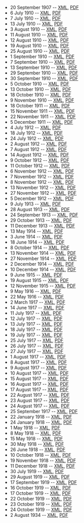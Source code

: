 * 20 September 1907 -- [XML](http://parlinfo.aph.gov.au/parlInfo/download/hansard80/hansards80/1907-09-20/toc_unixml/039332190709206_13212.xml;fileType=text%2Fxml), [PDF](http://parlinfo.aph.gov.au/parlInfo/download/hansard80/hansards80/1907-09-20/toc_pdf/039332190709206.pdf)
* 6 July 1910 -- [XML](http://parlinfo.aph.gov.au/parlInfo/download/hansard80/hansards80/1910-07-06/toc_unixml/055332191007063_10787.xml;fileType=text%2Fxml), [PDF](http://parlinfo.aph.gov.au/parlInfo/download/hansard80/hansards80/1910-07-06/toc_pdf/055332191007063.pdf)
* 7 July 1910 -- [XML](http://parlinfo.aph.gov.au/parlInfo/download/hansard80/hansards80/1910-07-07/toc_unixml/055332191007074_10789.xml;fileType=text%2Fxml), [PDF](http://parlinfo.aph.gov.au/parlInfo/download/hansard80/hansards80/1910-07-07/toc_pdf/055332191007074.pdf)
* 13 July 1910 -- [XML](http://parlinfo.aph.gov.au/parlInfo/download/hansard80/hansards80/1910-07-13/toc_unixml/055332191007133_10793.xml;fileType=text%2Fxml), [PDF](http://parlinfo.aph.gov.au/parlInfo/download/hansard80/hansards80/1910-07-13/toc_pdf/055332191007133.pdf)
* 3 August 1910 -- [XML](http://parlinfo.aph.gov.au/parlInfo/download/hansard80/hansards80/1910-08-03/toc_unixml/055332191008032_10807.xml;fileType=text%2Fxml), [PDF](http://parlinfo.aph.gov.au/parlInfo/download/hansard80/hansards80/1910-08-03/toc_pdf/055332191008032.pdf)
* 11 August 1910 -- [XML](http://parlinfo.aph.gov.au/parlInfo/download/hansard80/hansards80/1910-08-11/toc_unixml/056332191008111_10753.xml;fileType=text%2Fxml), [PDF](http://parlinfo.aph.gov.au/parlInfo/download/hansard80/hansards80/1910-08-11/toc_pdf/056332191008111.pdf)
* 12 August 1910 -- [XML](http://parlinfo.aph.gov.au/parlInfo/download/hansard80/hansards80/1910-08-12/toc_unixml/056332191008122_10755.xml;fileType=text%2Fxml), [PDF](http://parlinfo.aph.gov.au/parlInfo/download/hansard80/hansards80/1910-08-12/toc_pdf/056332191008122.pdf)
* 19 August 1910 -- [XML](http://parlinfo.aph.gov.au/parlInfo/download/hansard80/hansards80/1910-08-19/toc_unixml/056332191008192_10762.xml;fileType=text%2Fxml), [PDF](http://parlinfo.aph.gov.au/parlInfo/download/hansard80/hansards80/1910-08-19/toc_pdf/056332191008192.pdf)
* 25 August 1910 -- [XML](http://parlinfo.aph.gov.au/parlInfo/download/hansard80/hansards80/1910-08-25/toc_unixml/056332191008251_10767.xml;fileType=text%2Fxml), [PDF](http://parlinfo.aph.gov.au/parlInfo/download/hansard80/hansards80/1910-08-25/toc_pdf/056332191008251.pdf)
* 1 September 1910 -- [XML](http://parlinfo.aph.gov.au/parlInfo/download/hansard80/hansards80/1910-09-01/toc_unixml/056332191009010_10774.xml;fileType=text%2Fxml), [PDF](http://parlinfo.aph.gov.au/parlInfo/download/hansard80/hansards80/1910-09-01/toc_pdf/056332191009010.pdf)
* 7 September 1910 -- [XML](http://parlinfo.aph.gov.au/parlInfo/download/hansard80/hansards80/1910-09-07/toc_unixml/056332191009076_10780.xml;fileType=text%2Fxml), [PDF](http://parlinfo.aph.gov.au/parlInfo/download/hansard80/hansards80/1910-09-07/toc_pdf/056332191009076.pdf)
* 13 September 1910 -- [XML](http://parlinfo.aph.gov.au/parlInfo/download/hansard80/hansards80/1910-09-13/toc_unixml/057332191009133_10725.xml;fileType=text%2Fxml), [PDF](http://parlinfo.aph.gov.au/parlInfo/download/hansard80/hansards80/1910-09-13/toc_pdf/057332191009133.pdf)
* 29 September 1910 -- [XML](http://parlinfo.aph.gov.au/parlInfo/download/hansard80/hansards80/1910-09-29/toc_unixml/057332191009295_10744.xml;fileType=text%2Fxml), [PDF](http://parlinfo.aph.gov.au/parlInfo/download/hansard80/hansards80/1910-09-29/toc_pdf/057332191009295.pdf)
* 30 September 1910 -- [XML](http://parlinfo.aph.gov.au/parlInfo/download/hansard80/hansards80/1910-09-30/toc_unixml/057332191009306_10746.xml;fileType=text%2Fxml), [PDF](http://parlinfo.aph.gov.au/parlInfo/download/hansard80/hansards80/1910-09-30/toc_pdf/057332191009306.pdf)
* 5 October 1910 -- [XML](http://parlinfo.aph.gov.au/parlInfo/download/hansard80/hansards80/1910-10-05/toc_unixml/057332191010054_10749.xml;fileType=text%2Fxml), [PDF](http://parlinfo.aph.gov.au/parlInfo/download/hansard80/hansards80/1910-10-05/toc_pdf/057332191010054.pdf)
* 13 October 1910 -- [XML](http://parlinfo.aph.gov.au/parlInfo/download/hansard80/hansards80/1910-10-13/toc_unixml/058332191010133_10697.xml;fileType=text%2Fxml), [PDF](http://parlinfo.aph.gov.au/parlInfo/download/hansard80/hansards80/1910-10-13/toc_pdf/058332191010133.pdf)
* 18 October 1910 -- [XML](http://parlinfo.aph.gov.au/parlInfo/download/hansard80/hansards80/1910-10-18/toc_unixml/058332191010181_10700.xml;fileType=text%2Fxml), [PDF](http://parlinfo.aph.gov.au/parlInfo/download/hansard80/hansards80/1910-10-18/toc_pdf/058332191010181.pdf)
* 9 November 1910 -- [XML](http://parlinfo.aph.gov.au/parlInfo/download/hansard80/hansards80/1910-11-09/toc_unixml/059332191011096_10669.xml;fileType=text%2Fxml), [PDF](http://parlinfo.aph.gov.au/parlInfo/download/hansard80/hansards80/1910-11-09/toc_pdf/059332191011096.pdf)
* 18 October 1911 -- [XML](http://parlinfo.aph.gov.au/parlInfo/download/hansard80/hansards80/1911-10-18/toc_unixml/061332191110186_10606.xml;fileType=text%2Fxml), [PDF](http://parlinfo.aph.gov.au/parlInfo/download/hansard80/hansards80/1911-10-18/toc_pdf/061332191110186.pdf)
* 15 November 1911 -- [XML](http://parlinfo.aph.gov.au/parlInfo/download/hansard80/hansards80/1911-11-15/toc_unixml/062332191111153_10577.xml;fileType=text%2Fxml), [PDF](http://parlinfo.aph.gov.au/parlInfo/download/hansard80/hansards80/1911-11-15/toc_pdf/062332191111153.pdf)
* 22 November 1911 -- [XML](http://parlinfo.aph.gov.au/parlInfo/download/hansard80/hansards80/1911-11-22/toc_unixml/062332191111223_10584.xml;fileType=text%2Fxml), [PDF](http://parlinfo.aph.gov.au/parlInfo/download/hansard80/hansards80/1911-11-22/toc_pdf/062332191111223.pdf)
* 5 December 1911 -- [XML](http://parlinfo.aph.gov.au/parlInfo/download/hansard80/hansards80/1911-12-05/toc_unixml/063332191112050_10555.xml;fileType=text%2Fxml), [PDF](http://parlinfo.aph.gov.au/parlInfo/download/hansard80/hansards80/1911-12-05/toc_pdf/063332191112050.pdf)
* 4 July 1912 -- [XML](http://parlinfo.aph.gov.au/parlInfo/download/hansard80/hansards80/1912-07-04/toc_unixml/064332191207045_10530.xml;fileType=text%2Fxml), [PDF](http://parlinfo.aph.gov.au/parlInfo/download/hansard80/hansards80/1912-07-04/toc_pdf/064332191207045.pdf)
* 18 July 1912 -- [XML](http://parlinfo.aph.gov.au/parlInfo/download/hansard80/hansards80/1912-07-18/toc_unixml/064332191207185_10539.xml;fileType=text%2Fxml), [PDF](http://parlinfo.aph.gov.au/parlInfo/download/hansard80/hansards80/1912-07-18/toc_pdf/064332191207185.pdf)
* 24 July 1912 -- [XML](http://parlinfo.aph.gov.au/parlInfo/download/hansard80/hansards80/1912-07-24/toc_unixml/064332191207244_10544.xml;fileType=text%2Fxml), [PDF](http://parlinfo.aph.gov.au/parlInfo/download/hansard80/hansards80/1912-07-24/toc_pdf/064332191207244.pdf)
* 2 August 1912 -- [XML](http://parlinfo.aph.gov.au/parlInfo/download/hansard80/hansards80/1912-08-02/toc_unixml/065332191208023_13214.xml;fileType=text%2Fxml), [PDF](http://parlinfo.aph.gov.au/parlInfo/download/hansard80/hansards80/1912-08-02/toc_pdf/065332191208023.pdf)
* 7 August 1912 -- [XML](http://parlinfo.aph.gov.au/parlInfo/download/hansard80/hansards80/1912-08-07/toc_unixml/065332191208071_10491.xml;fileType=text%2Fxml), [PDF](http://parlinfo.aph.gov.au/parlInfo/download/hansard80/hansards80/1912-08-07/toc_pdf/065332191208071.pdf)
* 14 August 1912 -- [XML](http://parlinfo.aph.gov.au/parlInfo/download/hansard80/hansards80/1912-08-14/toc_unixml/065332191208141_10498.xml;fileType=text%2Fxml), [PDF](http://parlinfo.aph.gov.au/parlInfo/download/hansard80/hansards80/1912-08-14/toc_pdf/065332191208141.pdf)
* 9 October 1912 -- [XML](http://parlinfo.aph.gov.au/parlInfo/download/hansard80/hansards80/1912-10-09/toc_unixml/066332191210095_10485.xml;fileType=text%2Fxml), [PDF](http://parlinfo.aph.gov.au/parlInfo/download/hansard80/hansards80/1912-10-09/toc_pdf/066332191210095.pdf)
* 11 October 1912 -- [XML](http://parlinfo.aph.gov.au/parlInfo/download/hansard80/hansards80/1912-10-11/toc_unixml/067332191210115_13653.xml;fileType=text%2Fxml), [PDF](http://parlinfo.aph.gov.au/parlInfo/download/hansard80/hansards80/1912-10-11/toc_pdf/067332191210115.pdf)
* 6 November 1912 -- [XML](http://parlinfo.aph.gov.au/parlInfo/download/hansard80/hansards80/1912-11-06/toc_unixml/067332191211062_13656.xml;fileType=text%2Fxml), [PDF](http://parlinfo.aph.gov.au/parlInfo/download/hansard80/hansards80/1912-11-06/toc_pdf/067332191211062.pdf)
* 7 November 1912 -- [XML](http://parlinfo.aph.gov.au/parlInfo/download/hansard80/hansards80/1912-11-07/toc_unixml/067332191211073_10457.xml;fileType=text%2Fxml), [PDF](http://parlinfo.aph.gov.au/parlInfo/download/hansard80/hansards80/1912-11-07/toc_pdf/067332191211073.pdf)
* 8 November 1912 -- [XML](http://parlinfo.aph.gov.au/parlInfo/download/hansard80/hansards80/1912-11-08/toc_unixml/067332191211084_10459.xml;fileType=text%2Fxml), [PDF](http://parlinfo.aph.gov.au/parlInfo/download/hansard80/hansards80/1912-11-08/toc_pdf/067332191211084.pdf)
* 13 November 1912 -- [XML](http://parlinfo.aph.gov.au/parlInfo/download/hansard80/hansards80/1912-11-13/toc_unixml/068332191211130_10413.xml;fileType=text%2Fxml), [PDF](http://parlinfo.aph.gov.au/parlInfo/download/hansard80/hansards80/1912-11-13/toc_pdf/068332191211130.pdf)
* 27 November 1912 -- [XML](http://parlinfo.aph.gov.au/parlInfo/download/hansard80/hansards80/1912-11-27/toc_unixml/068332191211270_10423.xml;fileType=text%2Fxml), [PDF](http://parlinfo.aph.gov.au/parlInfo/download/hansard80/hansards80/1912-11-27/toc_pdf/068332191211270.pdf)
* 5 December 1912 -- [XML](http://parlinfo.aph.gov.au/parlInfo/download/hansard80/hansards80/1912-12-05/toc_unixml/068332191212051_10433.xml;fileType=text%2Fxml), [PDF](http://parlinfo.aph.gov.au/parlInfo/download/hansard80/hansards80/1912-12-05/toc_pdf/068332191212051.pdf)
* 9 July 1913 -- [XML](http://parlinfo.aph.gov.au/parlInfo/download/hansard80/hansards80/1913-07-09/toc_unixml/070332191307092_10337.xml;fileType=text%2Fxml), [PDF](http://parlinfo.aph.gov.au/parlInfo/download/hansard80/hansards80/1913-07-09/toc_pdf/070332191307092.pdf)
* 28 August 1913 -- [XML](http://parlinfo.aph.gov.au/parlInfo/download/hansard80/hansards80/1913-08-28/toc_unixml/070332191308282_11123.xml;fileType=text%2Fxml), [PDF](http://parlinfo.aph.gov.au/parlInfo/download/hansard80/hansards80/1913-08-28/toc_pdf/070332191308282.pdf)
* 24 September 1913 -- [XML](http://parlinfo.aph.gov.au/parlInfo/download/hansard80/hansards80/1913-09-24/toc_unixml/070332191309240_10367.xml;fileType=text%2Fxml), [PDF](http://parlinfo.aph.gov.au/parlInfo/download/hansard80/hansards80/1913-09-24/toc_pdf/070332191309240.pdf)
* 29 October 1913 -- [XML](http://parlinfo.aph.gov.au/parlInfo/download/hansard80/hansards80/1913-10-29/toc_unixml/071332191310295_10322.xml;fileType=text%2Fxml), [PDF](http://parlinfo.aph.gov.au/parlInfo/download/hansard80/hansards80/1913-10-29/toc_pdf/071332191310295.pdf)
* 11 December 1913 -- [XML](http://parlinfo.aph.gov.au/parlInfo/download/hansard80/hansards80/1913-12-11/toc_unixml/072332191312113_10287.xml;fileType=text%2Fxml), [PDF](http://parlinfo.aph.gov.au/parlInfo/download/hansard80/hansards80/1913-12-11/toc_pdf/072332191312113.pdf)
* 13 May 1914 -- [XML](http://parlinfo.aph.gov.au/parlInfo/download/hansard80/hansards80/1914-05-13/toc_unixml/073332191405130_10193.xml;fileType=text%2Fxml), [PDF](http://parlinfo.aph.gov.au/parlInfo/download/hansard80/hansards80/1914-05-13/toc_pdf/073332191405130.pdf)
* 3 June 1914 -- [XML](http://parlinfo.aph.gov.au/parlInfo/download/hansard80/hansards80/1914-06-03/toc_unixml/074332191406034_10149.xml;fileType=text%2Fxml), [PDF](http://parlinfo.aph.gov.au/parlInfo/download/hansard80/hansards80/1914-06-03/toc_pdf/074332191406034.pdf)
* 18 June 1914 -- [XML](http://parlinfo.aph.gov.au/parlInfo/download/hansard80/hansards80/1914-06-18/toc_unixml/074332191406185_10163.xml;fileType=text%2Fxml), [PDF](http://parlinfo.aph.gov.au/parlInfo/download/hansard80/hansards80/1914-06-18/toc_pdf/074332191406185.pdf)
* 8 October 1914 -- [XML](http://parlinfo.aph.gov.au/parlInfo/download/hansard80/hansards80/1914-10-08/toc_unixml/075332191410081_10098.xml;fileType=text%2Fxml), [PDF](http://parlinfo.aph.gov.au/parlInfo/download/hansard80/hansards80/1914-10-08/toc_pdf/075332191410081.pdf)
* 13 November 1914 -- [XML](http://parlinfo.aph.gov.au/parlInfo/download/hansard80/hansards80/1914-11-13/toc_unixml/075332191411131_10116.xml;fileType=text%2Fxml), [PDF](http://parlinfo.aph.gov.au/parlInfo/download/hansard80/hansards80/1914-11-13/toc_pdf/075332191411131.pdf)
* 27 November 1914 -- [XML](http://parlinfo.aph.gov.au/parlInfo/download/hansard80/hansards80/1914-11-27/toc_unixml/075332191411271_10128.xml;fileType=text%2Fxml), [PDF](http://parlinfo.aph.gov.au/parlInfo/download/hansard80/hansards80/1914-11-27/toc_pdf/075332191411271.pdf)
* 2 December 1914 -- [XML](http://parlinfo.aph.gov.au/parlInfo/download/hansard80/hansards80/1914-12-02/toc_unixml/075332191412026_10130.xml;fileType=text%2Fxml), [PDF](http://parlinfo.aph.gov.au/parlInfo/download/hansard80/hansards80/1914-12-02/toc_pdf/075332191412026.pdf)
* 10 December 1914 -- [XML](http://parlinfo.aph.gov.au/parlInfo/download/hansard80/hansards80/1914-12-10/toc_unixml/075332191412100_10138.xml;fileType=text%2Fxml), [PDF](http://parlinfo.aph.gov.au/parlInfo/download/hansard80/hansards80/1914-12-10/toc_pdf/075332191412100.pdf)
* 9 June 1915 -- [XML](http://parlinfo.aph.gov.au/parlInfo/download/hansard80/hansards80/1915-06-09/toc_unixml/077332191506091_5660.xml;fileType=text%2Fxml), [PDF](http://parlinfo.aph.gov.au/parlInfo/download/hansard80/hansards80/1915-06-09/toc_pdf/077332191506091.pdf)
* 19 August 1915 -- [XML](http://parlinfo.aph.gov.au/parlInfo/download/hansard80/hansards80/1915-08-19/toc_unixml/078332191508196_9994.xml;fileType=text%2Fxml), [PDF](http://parlinfo.aph.gov.au/parlInfo/download/hansard80/hansards80/1915-08-19/toc_pdf/078332191508196.pdf)
* 12 November 1915 -- [XML](http://parlinfo.aph.gov.au/parlInfo/download/hansard80/hansards80/1915-11-12/toc_unixml/079332191511123_9920.xml;fileType=text%2Fxml), [PDF](http://parlinfo.aph.gov.au/parlInfo/download/hansard80/hansards80/1915-11-12/toc_pdf/079332191511123.pdf)
* 9 May 1916 -- [XML](http://parlinfo.aph.gov.au/parlInfo/download/hansard80/hansards80/1916-05-09/toc_unixml/079332191605096_9922.xml;fileType=text%2Fxml), [PDF](http://parlinfo.aph.gov.au/parlInfo/download/hansard80/hansards80/1916-05-09/toc_pdf/079332191605096.pdf)
* 22 May 1916 -- [XML](http://parlinfo.aph.gov.au/parlInfo/download/hansard80/hansards80/1916-05-22/toc_unixml/079332191605225_9937.xml;fileType=text%2Fxml), [PDF](http://parlinfo.aph.gov.au/parlInfo/download/hansard80/hansards80/1916-05-22/toc_pdf/079332191605225.pdf)
* 2 March 1917 -- [XML](http://parlinfo.aph.gov.au/parlInfo/download/hansard80/hansards80/1917-03-02/toc_unixml/081332191703022_13163.xml;fileType=text%2Fxml), [PDF](http://parlinfo.aph.gov.au/parlInfo/download/hansard80/hansards80/1917-03-02/toc_pdf/081332191703022.pdf)
* 14 June 1917 -- [XML](http://parlinfo.aph.gov.au/parlInfo/download/hansard80/hansards80/1917-06-14/toc_unixml/082332191706144_9790.xml;fileType=text%2Fxml), [PDF](http://parlinfo.aph.gov.au/parlInfo/download/hansard80/hansards80/1917-06-14/toc_pdf/082332191706144.pdf)
* 11 July 1917 -- [XML](http://parlinfo.aph.gov.au/parlInfo/download/hansard80/hansards80/1917-07-11/toc_unixml/082332191707113_9792.xml;fileType=text%2Fxml), [PDF](http://parlinfo.aph.gov.au/parlInfo/download/hansard80/hansards80/1917-07-11/toc_pdf/082332191707113.pdf)
* 12 July 1917 -- [XML](http://parlinfo.aph.gov.au/parlInfo/download/hansard80/hansards80/1917-07-12/toc_unixml/082332191707124_13200.xml;fileType=text%2Fxml), [PDF](http://parlinfo.aph.gov.au/parlInfo/download/hansard80/hansards80/1917-07-12/toc_pdf/082332191707124.pdf)
* 13 July 1917 -- [XML](http://parlinfo.aph.gov.au/parlInfo/download/hansard80/hansards80/1917-07-13/toc_unixml/082332191707135_9796.xml;fileType=text%2Fxml), [PDF](http://parlinfo.aph.gov.au/parlInfo/download/hansard80/hansards80/1917-07-13/toc_pdf/082332191707135.pdf)
* 18 July 1917 -- [XML](http://parlinfo.aph.gov.au/parlInfo/download/hansard80/hansards80/1917-07-18/toc_unixml/082332191707183_9797.xml;fileType=text%2Fxml), [PDF](http://parlinfo.aph.gov.au/parlInfo/download/hansard80/hansards80/1917-07-18/toc_pdf/082332191707183.pdf)
* 19 July 1917 -- [XML](http://parlinfo.aph.gov.au/parlInfo/download/hansard80/hansards80/1917-07-19/toc_unixml/082332191707194_9799.xml;fileType=text%2Fxml), [PDF](http://parlinfo.aph.gov.au/parlInfo/download/hansard80/hansards80/1917-07-19/toc_pdf/082332191707194.pdf)
* 25 July 1917 -- [XML](http://parlinfo.aph.gov.au/parlInfo/download/hansard80/hansards80/1917-07-25/toc_unixml/082332191707253_9802.xml;fileType=text%2Fxml), [PDF](http://parlinfo.aph.gov.au/parlInfo/download/hansard80/hansards80/1917-07-25/toc_pdf/082332191707253.pdf)
* 26 July 1917 -- [XML](http://parlinfo.aph.gov.au/parlInfo/download/hansard80/hansards80/1917-07-26/toc_unixml/082332191707264_9804.xml;fileType=text%2Fxml), [PDF](http://parlinfo.aph.gov.au/parlInfo/download/hansard80/hansards80/1917-07-26/toc_pdf/082332191707264.pdf)
* 27 July 1917 -- [XML](http://parlinfo.aph.gov.au/parlInfo/download/hansard80/hansards80/1917-07-27/toc_unixml/082332191707275_9806.xml;fileType=text%2Fxml), [PDF](http://parlinfo.aph.gov.au/parlInfo/download/hansard80/hansards80/1917-07-27/toc_pdf/082332191707275.pdf)
* 1 August 1917 -- [XML](http://parlinfo.aph.gov.au/parlInfo/download/hansard80/hansards80/1917-08-01/toc_unixml/082332191708012_9808.xml;fileType=text%2Fxml), [PDF](http://parlinfo.aph.gov.au/parlInfo/download/hansard80/hansards80/1917-08-01/toc_pdf/082332191708012.pdf)
* 8 August 1917 -- [XML](http://parlinfo.aph.gov.au/parlInfo/download/hansard80/hansards80/1917-08-08/toc_unixml/082332191708082_9812.xml;fileType=text%2Fxml), [PDF](http://parlinfo.aph.gov.au/parlInfo/download/hansard80/hansards80/1917-08-08/toc_pdf/082332191708082.pdf)
* 9 August 1917 -- [XML](http://parlinfo.aph.gov.au/parlInfo/download/hansard80/hansards80/1917-08-09/toc_unixml/082332191708093_9814.xml;fileType=text%2Fxml), [PDF](http://parlinfo.aph.gov.au/parlInfo/download/hansard80/hansards80/1917-08-09/toc_pdf/082332191708093.pdf)
* 10 August 1917 -- [XML](http://parlinfo.aph.gov.au/parlInfo/download/hansard80/hansards80/1917-08-10/toc_unixml/082332191708104_9816.xml;fileType=text%2Fxml), [PDF](http://parlinfo.aph.gov.au/parlInfo/download/hansard80/hansards80/1917-08-10/toc_pdf/082332191708104.pdf)
* 15 August 1917 -- [XML](http://parlinfo.aph.gov.au/parlInfo/download/hansard80/hansards80/1917-08-15/toc_unixml/082332191708152_9818.xml;fileType=text%2Fxml), [PDF](http://parlinfo.aph.gov.au/parlInfo/download/hansard80/hansards80/1917-08-15/toc_pdf/082332191708152.pdf)
* 16 August 1917 -- [XML](http://parlinfo.aph.gov.au/parlInfo/download/hansard80/hansards80/1917-08-16/toc_unixml/082332191708163_13201.xml;fileType=text%2Fxml), [PDF](http://parlinfo.aph.gov.au/parlInfo/download/hansard80/hansards80/1917-08-16/toc_pdf/082332191708163.pdf)
* 17 August 1917 -- [XML](http://parlinfo.aph.gov.au/parlInfo/download/hansard80/hansards80/1917-08-17/toc_unixml/082332191708174_9820.xml;fileType=text%2Fxml), [PDF](http://parlinfo.aph.gov.au/parlInfo/download/hansard80/hansards80/1917-08-17/toc_pdf/082332191708174.pdf)
* 22 August 1917 -- [XML](http://parlinfo.aph.gov.au/parlInfo/download/hansard80/hansards80/1917-08-22/toc_unixml/082332191708222_9822.xml;fileType=text%2Fxml), [PDF](http://parlinfo.aph.gov.au/parlInfo/download/hansard80/hansards80/1917-08-22/toc_pdf/082332191708222.pdf)
* 23 August 1917 -- [XML](http://parlinfo.aph.gov.au/parlInfo/download/hansard80/hansards80/1917-08-23/toc_unixml/082332191708233_9824.xml;fileType=text%2Fxml), [PDF](http://parlinfo.aph.gov.au/parlInfo/download/hansard80/hansards80/1917-08-23/toc_pdf/082332191708233.pdf)
* 24 August 1917 -- [XML](http://parlinfo.aph.gov.au/parlInfo/download/hansard80/hansards80/1917-08-24/toc_unixml/082332191708244_9826.xml;fileType=text%2Fxml), [PDF](http://parlinfo.aph.gov.au/parlInfo/download/hansard80/hansards80/1917-08-24/toc_pdf/082332191708244.pdf)
* 25 September 1917 -- [XML](http://parlinfo.aph.gov.au/parlInfo/download/hansard80/hansards80/1917-09-25/toc_unixml/083332191709255_9782.xml;fileType=text%2Fxml), [PDF](http://parlinfo.aph.gov.au/parlInfo/download/hansard80/hansards80/1917-09-25/toc_pdf/083332191709255.pdf)
* 22 January 1918 -- [XML](http://parlinfo.aph.gov.au/parlInfo/download/hansard80/hansards80/1918-01-22/toc_unixml/084332191801222_9729.xml;fileType=text%2Fxml), [PDF](http://parlinfo.aph.gov.au/parlInfo/download/hansard80/hansards80/1918-01-22/toc_pdf/084332191801222.pdf)
* 24 January 1918 -- [XML](http://parlinfo.aph.gov.au/parlInfo/download/hansard80/hansards80/1918-01-24/toc_unixml/084332191801244_9732.xml;fileType=text%2Fxml), [PDF](http://parlinfo.aph.gov.au/parlInfo/download/hansard80/hansards80/1918-01-24/toc_pdf/084332191801244.pdf)
* 1 May 1918 -- [XML](http://parlinfo.aph.gov.au/parlInfo/download/hansard80/hansards80/1918-05-01/toc_unixml/084332191805013_9750.xml;fileType=text%2Fxml), [PDF](http://parlinfo.aph.gov.au/parlInfo/download/hansard80/hansards80/1918-05-01/toc_pdf/084332191805013.pdf)
* 8 May 1918 -- [XML](http://parlinfo.aph.gov.au/parlInfo/download/hansard80/hansards80/1918-05-08/toc_unixml/084332191805083_9756.xml;fileType=text%2Fxml), [PDF](http://parlinfo.aph.gov.au/parlInfo/download/hansard80/hansards80/1918-05-08/toc_pdf/084332191805083.pdf)
* 15 May 1918 -- [XML](http://parlinfo.aph.gov.au/parlInfo/download/hansard80/hansards80/1918-05-15/toc_unixml/084332191805153_9761.xml;fileType=text%2Fxml), [PDF](http://parlinfo.aph.gov.au/parlInfo/download/hansard80/hansards80/1918-05-15/toc_pdf/084332191805153.pdf)
* 30 May 1918 -- [XML](http://parlinfo.aph.gov.au/parlInfo/download/hansard80/hansards80/1918-05-30/toc_unixml/085332191805302_9704.xml;fileType=text%2Fxml), [PDF](http://parlinfo.aph.gov.au/parlInfo/download/hansard80/hansards80/1918-05-30/toc_pdf/085332191805302.pdf)
* 26 June 1918 -- [XML](http://parlinfo.aph.gov.au/parlInfo/download/hansard80/hansards80/1918-06-26/toc_unixml/085332191806260_9726.xml;fileType=text%2Fxml), [PDF](http://parlinfo.aph.gov.au/parlInfo/download/hansard80/hansards80/1918-06-26/toc_pdf/085332191806260.pdf)
* 10 October 1918 -- [XML](http://parlinfo.aph.gov.au/parlInfo/download/hansard80/hansards80/1918-10-10/toc_unixml/086332191810104_9664.xml;fileType=text%2Fxml), [PDF](http://parlinfo.aph.gov.au/parlInfo/download/hansard80/hansards80/1918-10-10/toc_pdf/086332191810104.pdf)
* 19 November 1918 -- [XML](http://parlinfo.aph.gov.au/parlInfo/download/hansard80/hansards80/1918-11-19/toc_unixml/086332191811191_9692.xml;fileType=text%2Fxml), [PDF](http://parlinfo.aph.gov.au/parlInfo/download/hansard80/hansards80/1918-11-19/toc_pdf/086332191811191.pdf)
* 11 December 1918 -- [XML](http://parlinfo.aph.gov.au/parlInfo/download/hansard80/hansards80/1918-12-11/toc_unixml/087332191812110_9645.xml;fileType=text%2Fxml), [PDF](http://parlinfo.aph.gov.au/parlInfo/download/hansard80/hansards80/1918-12-11/toc_pdf/087332191812110.pdf)
* 30 July 1919 -- [XML](http://parlinfo.aph.gov.au/parlInfo/download/hansard80/hansards80/1919-07-30/toc_unixml/088332191907304_9591.xml;fileType=text%2Fxml), [PDF](http://parlinfo.aph.gov.au/parlInfo/download/hansard80/hansards80/1919-07-30/toc_pdf/088332191907304.pdf)
* 29 August 1919 -- [XML](http://parlinfo.aph.gov.au/parlInfo/download/hansard80/hansards80/1919-08-29/toc_unixml/089332191908293_9547.xml;fileType=text%2Fxml), [PDF](http://parlinfo.aph.gov.au/parlInfo/download/hansard80/hansards80/1919-08-29/toc_pdf/089332191908293.pdf)
* 17 September 1919 -- [XML](http://parlinfo.aph.gov.au/parlInfo/download/hansard80/hansards80/1919-09-17/toc_unixml/089332191909170_9555.xml;fileType=text%2Fxml), [PDF](http://parlinfo.aph.gov.au/parlInfo/download/hansard80/hansards80/1919-09-17/toc_pdf/089332191909170.pdf)
* 16 October 1919 -- [XML](http://parlinfo.aph.gov.au/parlInfo/download/hansard80/hansards80/1919-10-16/toc_unixml/090332191910166_9513.xml;fileType=text%2Fxml), [PDF](http://parlinfo.aph.gov.au/parlInfo/download/hansard80/hansards80/1919-10-16/toc_pdf/090332191910166.pdf)
* 17 October 1919 -- [XML](http://parlinfo.aph.gov.au/parlInfo/download/hansard80/hansards80/1919-10-17/toc_unixml/090332191910170_9515.xml;fileType=text%2Fxml), [PDF](http://parlinfo.aph.gov.au/parlInfo/download/hansard80/hansards80/1919-10-17/toc_pdf/090332191910170.pdf)
* 22 October 1919 -- [XML](http://parlinfo.aph.gov.au/parlInfo/download/hansard80/hansards80/1919-10-22/toc_unixml/090332191910225_9520.xml;fileType=text%2Fxml), [PDF](http://parlinfo.aph.gov.au/parlInfo/download/hansard80/hansards80/1919-10-22/toc_pdf/090332191910225.pdf)
* 23 October 1919 -- [XML](http://parlinfo.aph.gov.au/parlInfo/download/hansard80/hansards80/1919-10-23/toc_unixml/090332191910236_9522.xml;fileType=text%2Fxml), [PDF](http://parlinfo.aph.gov.au/parlInfo/download/hansard80/hansards80/1919-10-23/toc_pdf/090332191910236.pdf)
* 24 October 1919 -- [XML](http://parlinfo.aph.gov.au/parlInfo/download/hansard80/hansards80/1919-10-24/toc_unixml/090332191910240_9524.xml;fileType=text%2Fxml), [PDF](http://parlinfo.aph.gov.au/parlInfo/download/hansard80/hansards80/1919-10-24/toc_pdf/090332191910240.pdf)
* 2 August 1934 -- [XML](http://parlinfo.aph.gov.au/parlInfo/download/hansard80/hansards80/1934-08-02/toc_unixml/144332193408023_6572.xml;fileType=text%2Fxml), [PDF](http://parlinfo.aph.gov.au/parlInfo/download/hansard80/hansards80/1934-08-02/toc_pdf/144332193408023.pdf)
